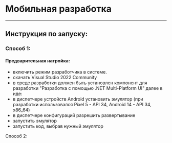 # Мобильная разработка

---

## Инструкция по запуску:

### Способ 1:
#### Предварительная натройка:
* включить режим разработчика в системе.
* скачать Visual Studio 2022 Community
* в среде разработки должен быть установлен компонент для разработки "Разработка  с помощью .NET Multi-Platform UI"
далее в иде:
* в диспетчере устройств Android установить эмулятор (при разработки использовался Pixel 5 - API 34, Android 14 - API 34, x86_64)
* в диспетчере конфигураций разрешить развертывание
* запустить эмулятор
* запустить код, выбрав нужный эмулятор

Способ 2: